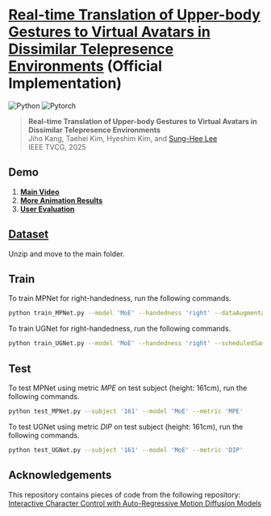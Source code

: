 # [Real-time Translation of Upper-body Gestures to Virtual Avatars in Dissimilar Telepresence Environments](https://jhkang0408.github.io/RTUGVADTE/) (Official Implementation)
![Python](https://img.shields.io/badge/Python->=3.8.12-Blue?logo=python)  ![Pytorch](https://img.shields.io/badge/PyTorch->=1.11.0-Red?logo=pytorch)

> **Real-time Translation of Upper-body Gestures to Virtual Avatars in Dissimilar Telepresence Environments**<br>
> Jiho Kang, Taehei Kim, Hyeshim Kim, and [Sung-Hee Lee](https://scholar.google.com/citations?hl=en&user=AVII4wsAAAAJ)<br>
> IEEE TVCG, 2025

## Demo
1. **[Main Video](https://youtu.be/mBE3tl9B8NE?feature=shared)**
2. **[More Animation Results](https://youtu.be/Rhb9zL9ehJk?feature=shared)**
3. **[User Evaluation](https://youtu.be/AmG1tvtSN9E?feature=shared)**

## [Dataset](https://www.dropbox.com/scl/fi/u1z2pbewlzuy6ox3s8od6/Dataset.zip?rlkey=wbw3agb3wy37c6ph6ld23dxwq&e=1&st=nwpukgq8&dl=0)
Unzip and move to the main folder.

## Train
To train MPNet for right-handedness, run the following commands.
```bash
python train_MPNet.py --model 'MoE' --handedness 'right' --dataAugmentation True --epochs 80 --batchSize 16
```
To train UGNet for right-handedness, run the following commands.
```bash
python train_UGNet.py --model 'MoE' --handedness 'right' --scheduledSampling True --dataAugmentation False --epochs 120 --c1 30 --c2 60 --batchSize 32
```

## Test
To test MPNet using metric *MPE* on test subject (height: 161cm), run the following commands.
```bash
python test_MPNet.py --subject '161' --model 'MoE' --metric 'MPE'
```
To test UGNet using metric *DIP* on test subject (height: 161cm), run the following commands.
```bash
python test_UGNet.py --subject '161' --model 'MoE' --metric 'DIP'
```

## Acknowledgements
This repository contains pieces of code from the following repository: \
[Interactive Character Control with Auto-Regressive Motion Diffusion Models](https://github.com/Yi-Shi94/AMDM)
